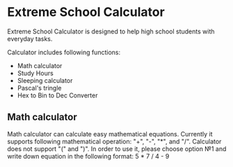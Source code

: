 # Extreme School Calculator

Extreme School Calculator is designed to help high school students with everyday tasks. 
  
Calculator includes following functions:
- Math calculator 
- Study Hours
- Sleeping calculator
- Pascal's tringle
- Hex to Bin to Dec Converter
  
    
      
## Math calculator  
Math calculator can calculate easy mathematical equations. Currently it supports following mathematical operation: "+", "-", "\*", and "/". Calculator does not support "(" and ")".
In order to use it, please choose option №1 and write down equation in the following format: 5 * 7 / 4 - 9  

